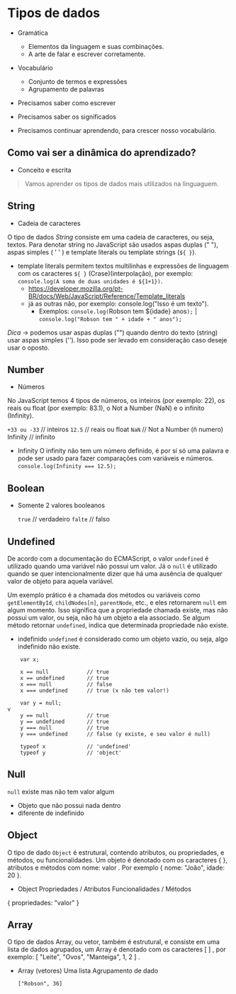 # Tipos de dados

* Gramática
  * Elementos da linguagem e suas combinações.
  * A arte de falar e escrever corretamente.

* Vocabulário
  * Conjunto de termos e expressões
  * Agrupamento de palavras

* Precisamos saber como escrever
* Precisamos saber os significados
* Precisamos continuar aprendendo, para crescer nosso vocabulário.

## Como vai ser a dinâmica do aprendizado?

* Conceito e escrita

> Vamos aprender os tipos de dados mais utilizados na linguaguem.

## String

* Cadeia de caracteres

O tipo de dados *String* consiste em uma cadeia de caracteres, ou seja, textos.
Para denotar string no JavaScript são usados aspas duplas (" "), aspas simples ( ' ' ) e template literals ou template strings (`${ }`).

* template literals permitem textos multilinhas e expressões de linguagem com os caracteres `${ }` (Crase)(interpolação), por exemplo: `console.log(A soma de duas unidades é ${1+1})`.
  * <https://developer.mozilla.org/pt-BR/docs/Web/JavaScript/Reference/Template_literals>
  * já as outras não, por exemplo: console.log("Isso é um texto").
    * Exemplos: `console.log(`Robson tem ${idade} anos`);` | `console.log("Robson tem " + idade + " anos");`

*Dica* -> podemos usar aspas duplas ("") quando dentro do texto (string) usar aspas simples (''). Isso pode ser levado em consideração caso deseje usar o oposto.

## Number

* Números
  
No JavaScript temos 4 tipos de números, os inteiros (por exemplo: 22), os reais ou float (por exemplo: 83.1), o Not a Number (NaN) e o infinito (Infinity).

`+33 ou -33` // inteiros
`12.5` // reais ou float
`NaN` // Not a Number (ñ numero)
Infinity // infinito

* Infinity
O infinity não tem um número definido, é por sí só uma palavra e pode ser usado para fazer comparações com variáveis e números.
    `console.log(Infinity === 12.5);`

## Boolean

* Somente 2 valores booleanos

    `true` // verdadeiro
    `falte` // falso

## Undefined

De acordo com a documentação do ECMAScript, o valor `undefined` é utilizado quando uma variável não possui um valor. Já o `null` é utilizado quando se quer intencionalmente dizer que há uma ausência de qualquer valor de objeto para aquela variável.

Um exemplo prático é a chamada dos métodos ou variáveis como `getElementById`, `childNodes[n]`, `parentNode`, etc., e eles retornarem `null` em algum momento. Isso significa que a propriedade chamada existe, mas não possui um valor, ou seja, não há um objeto a ela associado. Se algum método retornar `undefined`, indica que determinada propriedade não existe.

* indefinido
`undefined` é considerado como um objeto vazio, ou seja, algo indefinido não existe.

```JS
    var x;

    x == null            // true
    x == undefined       // true
    x === null           // false
    x === undefined      // true (x não tem valor!)

    var y = null;
v
    y == null            // true
    y == undefined       // true
    y === null           // true
    y === undefined      // false (y existe, e seu valor é null)

    typeof x             // 'undefined'
    typeof y             // 'object'
```

## Null

`null` existe mas não tem valor algum

* Objeto que não possui nada dentro
* diferente de indefinido

## Object

O tipo de dado `Object` é estrutural, contendo atributos, ou propriedades, e métodos, ou funcionalidades. Um objeto é denotado com os caracteres { }, atributos e métodos com nome: valor . Por exemplo { nome: "João", idade: 20 }.

* Object
    Propriedades / Atributos
    Funcionalidades / Métodos

{ propriedades: "valor" }

## Array

O tipo de dados Array, ou vetor, também é estrutural, e consiste em uma lista de dados agrupados, um Array é denotado com os caracteres [ ] , por exemplo: [ "Leite", "Ovos", "Manteiga", 1, 2 ] .

* Array (vetores)
    Uma lista
    Agrupamento de dado

    `["Robson", 36]`
